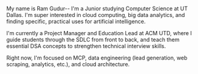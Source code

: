### 
My name is Ram Gudur-- I'm a Junior studying Computer Science at UT Dallas.
I'm super interested in cloud computing, big data analytics, and finding specific, practical uses for artificial intelligence.

I'm currently a Project Manager and Education Lead at ACM UTD, where I guide students through the SDLC from front to back, and teach them essential DSA concepts to strengthen technical interview skills.

Right now, I'm focused on MCP, data engineering (lead generation, web scraping, analytics, etc.), and cloud architecture.

<!--
**ramgudur/ramgudur** is a ✨ _special_ ✨ repository because its `README.md` (this file) appears on your GitHub profile.

Here are some ideas to get you started:

- 🔭 I’m currently working on ...
- 🌱 I’m currently learning ...
- 👯 I’m looking to collaborate on ...
- 🤔 I’m looking for help with ...
- 💬 Ask me about ...
- 📫 How to reach me: ...
- 😄 Pronouns: ...
- ⚡ Fun fact: ...
-->
